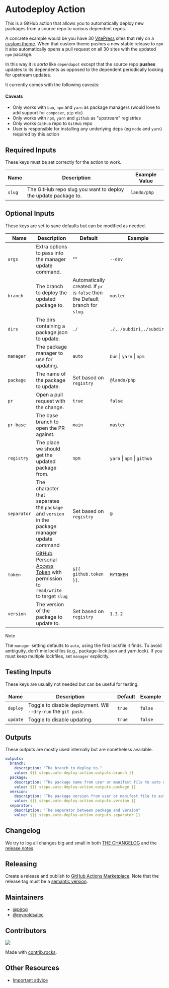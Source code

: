 # Autodeploy Action

This is a GitHub action that allows you to automatically deploy new packages from a source repo to various dependent repos.

A concrete example would be you have 30 [VitePress](https://vitepress.dev/) sites that rely on a [custom theme](https://vitepress-theme-default-plus.lando.dev/). When that custom theme pushes a new stable release to `npm` it also automatically opens a pull request on all 30 sites with the updated `npm` pacakge.

In this way it is _sorta_ like `dependapot` except that the source repo **pushes** updates to its dependents as opposed to the dependent periodically looking for upstream updates.

It currently comes with the following caveats:

#### Caveats

* Only works with `bun`, `npm` and `yarn` as package managers (would love to add support for `composer`, `pip` etc)
* Only works with `npm`, `yarn` and `github` as "upstream" registries
* Only works `GitHub` repo to `GitHub` repo
* User is responsible for installing any underlying deps (eg `node` and `yarn`) required by this action

## Required Inputs

These keys must be set correctly for the action to work.

| Name | Description | Example Value |
|---|---|---|
| `slug` | The GitHub repo slug you want to deploy the update package to.  | `lando/php` |

## Optional Inputs

These keys are set to sane defaults but can be modified as needed.

| Name | Description | Default | Example |
|---|---|---|---|
| `args` | Extra options to pass into the manager update command. | "" | `--dev` |
| `branch` | The branch to deploy the updated package to. | Automatically created. If `pr` is `false` then the Default branch for `slug`. | `master` |
| `dirs` | The dirs containing a package.json to update. | `./` | `./,./subdir1,./subdir2` |
| `manager` | The package manager to use for updating. | `auto` | `bun` \| `yarn` \| `npm` |
| `package` | The name of the package to update. | Set based on `registry` | `@lando/php` |
| `pr` | Open a pull request with the change. | `true` | `false` |
| `pr-base` | The base branch to open the PR against. | `main` | `master` |
| `registry` | The place we should get the updated package from. | `npm` | `yarn` \| `npm` \| `github` |
| `separator` | The character that separates the `package` and `version` in the package manager update command  | Set based on `registry` | `@` |
| `token` | [GitHub Personal Access Token](https://docs.github.com/en/authentication/keeping-your-account-and-data-secure/creating-a-personal-access-token) with permission to `read/write` to target `slug` | `${{ github.token }}`. | `MYTOKEN` |
| `version` | The version of the package to update to. | Set based on `registry` | `1.3.2` |

> [!NOTE]
> The `manager` setting defaults to `auto`, using the first lockfile it finds. To avoid ambiguity, don’t mix lockfiles (e.g., package-lock.json and yarn.lock). If you must keep multiple lockfiles, set `manager` explicitly.

## Testing Inputs

These keys are usually not needed but can be useful for testing.

| Name | Description | Default | Example |
|---|---|---|---|
| `deploy` | Toggle to disable deployment. Will `--dry-run` the `git push`. | `true` | `false` |
| `update` | Toggle to disable updating. | `true` | `false` |

## Outputs

These outputs are mostly used internally but are nonetheless available.

```yaml
outputs:
  branch:
    description: "The branch to deploy to."
    value: ${{ steps.auto-deploy-action.outputs.branch }}
  package:
    description: "The package name from user or manifest file to auto deploy."
    value: ${{ steps.auto-deploy-action.outputs.package }}
  version:
    description: "The package version from user or manifest file to auto deploy."
    value: ${{ steps.auto-deploy-action.outputs.version }}
  separator:
    description: "The separator between package and version"
    value: ${{ steps.auto-deploy-action.outputs.separator }}
```

## Changelog

We try to log all changes big and small in both [THE CHANGELOG](https://github.com/lando/auto-deploy-action/blob/main/CHANGELOG.md) and the [release notes](https://github.com/lando/auto-deploy-action/releases).

## Releasing

Create a release and publish to [GitHub Actions Marketplace](https://docs.github.com/en/enterprise-cloud@latest/actions/creating-actions/publishing-actions-in-github-marketplace). Note that the release tag must be a [semantic version](https://semver.org/).

## Maintainers

* [@pirog](https://github.com/pirog)
* [@reynoldsalec](https://github.com/reynoldsalec)

## Contributors

<a href="https://github.com/lando/auto-deploy-action/graphs/contributors">
  <img src="https://contrib.rocks/image?repo=lando/auto-deploy-action" />
</a>

Made with [contrib.rocks](https://contrib.rocks).

## Other Resources

* [Important advice](https://www.youtube.com/watch?v=WA4iX5D9Z64)
